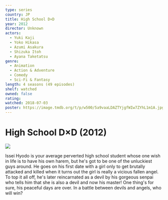 ```yaml
---
type: series
country: JP
title: High School D×D
year: 2012
director: Unknown
actors:
  - Yuki Kaji
  - Yoko Hikasa
  - Azumi Asakura
  - Shizuka Itoh
  - Ayana Taketatsu
genre:
  - Animation
  - Action & Adventure
  - Comedy
  - Sci-Fi & Fantasy
length: 4 seasons (49 episodes)
shelf: watched
owned: false
rating:
watched: 2018-07-03
poster: https://image.tmdb.org/t/p/w500/5a9vaaLDAZTYjgfWIw7ZYhL1m1A.jpg
---
```


# High School D×D (2012)

![](https://image.tmdb.org/t/p/w500/5a9vaaLDAZTYjgfWIw7ZYhL1m1A.jpg)

Issei Hyodo is your average perverted high school student whose one wish in life is to have his own harem, but he's got to be one of the unluckiest guys around. He goes on his first date with a girl only to get brutally attacked and killed when it turns out the girl is really a vicious fallen angel. To top it all off, he's later reincarnated as a devil by his gorgeous senpai who tells him that she is also a devil and now his master! One thing's for sure, his peaceful days are over. In a battle between devils and angels, who will win?